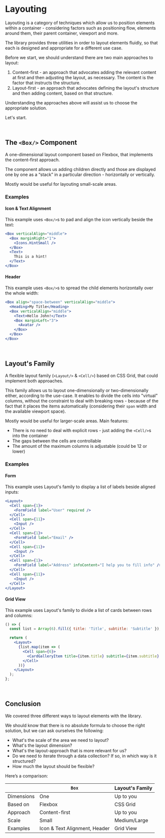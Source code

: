 # Layouting

Layouting is a category of techniques which allow us to position elements within a container - considering factors such as positioning flow, elements around them, their parent container, viewport and more.

The library provides three utilities in order to layout elements fluidly, so that each is designed and appropriate for a different use case.

Before we start, we should understand there are two main approaches to layout:

1. Content-first - an approach that advocates adding the relevant content at first and then adjusting the layout, as necessary. The content is the factor that instructs the structure.
2. Layout-first - an approach that advocates defining the layout's structure and then adding content, based on that structure.

Understanding the approaches above will assist us to choose the appropriate solution.

Let's start.

<br/>

## The `<Box/>` Component

A one-dimensional layout component based on Flexbox, that implements the content-first approach.

The component allows us adding children directly and those are displayed one by one as a “stack” in a particular direction - horizontally or vertically.

Mostly would be useful for layouting small-scale areas.

### Examples

#### Icon & Text Alignment

This example uses `<Box/>`s to pad and align the icon vertically beside the text:

```jsx
<Box verticalAlign="middle">
  <Box marginRight="1">
    <Icons.HintSmall />
  </Box>
  <Text>
    This is a hint!
  </Text>
</Box>
```

#### Header

This example uses `<Box/>`s to spread the child elements horizontally over the whole width:

```jsx
<Box align="space-between" verticalAlign="middle">
  <Heading>My Title</Heading>
  <Box verticalAlign="middle">
    <Text>Hello John!</Text>
    <Box marginLeft="3">
      <Avatar />
    </Box>
  </Box>
</Box>
```

<br/>

## Layout's Family

A flexible layout family (`<Layout/>` & `<Cell/>`) based on CSS Grid, that could implement both approaches.

This family allows us to layout one-dimensionally or two-dimensionally either, according to the use-case. It enables to divide the cells into "virtual" columns, without the constraint to deal with breaking rows - because of the fact that it places the items automatically (considering their `span` width and the available viewport space).

Mostly would be useful for larger-scale areas. Main features:

* There is no need to deal with explicit rows - just adding the `<Cell/>`s into the container
* The gaps between the cells are controllable
* The amount of the maximum columns is adjustable (could be 12 or lower)

### Examples
#### Form

This example uses Layout's family to display a list of labels beside aligned inputs:

```jsx
<Layout>
  <Cell span={1}>
    <FormField label="User" required />
  </Cell>
  <Cell span={11}>
    <Input />
  </Cell>
  <Cell span={1}>
    <FormField label="Email" />
  </Cell>
  <Cell span={11}>
    <Input />
  </Cell>
  <Cell span={1}>
    <FormField label="Address" infoContent="I help you to fill info" />
  </Cell>
  <Cell span={11}>
    <Input />
  </Cell>
</Layout>
```
#### Grid View

This example uses Layout's family to divide a list of cards between rows and columns:

```jsx
() => {
  const list = Array(6).fill({ title: 'Title', subtitle: 'Subtitle' });

  return (
    <Layout>
      {list.map(item => (
        <Cell span={6}>
          <CardGalleryItem title={item.title} subtitle={item.subtitle} />
        </Cell>
      ))}
    </Layout>
  );
};
```

<br/>

## Conclusion

We covered three different ways to layout elements with the library.

We should know that there is no absolute formula to choose the right solution, but we can ask ourselves the following:

* What's the scale of the area we need to layout?
* What's the layout dimension?
* What's the layout-approach that is more relevant for us?
* Do we need to iterate through a data collection? If so, in which way is it structured?
* How much the layout should be flexible?

Here’s a comparison:

|            | `Box`                         | Layout's Family |
|------------|-------------------------------|-----------------|
| Dimensions | One                           | Up to you       |
| Based on   | Flexbox                       | CSS Grid        |
| Approach   | Content-first                 | Up to you       |
| Scale      | Small                         | Medium/Large    |
| Examples   | Icon & Text Alignment, Header | Grid View       |
